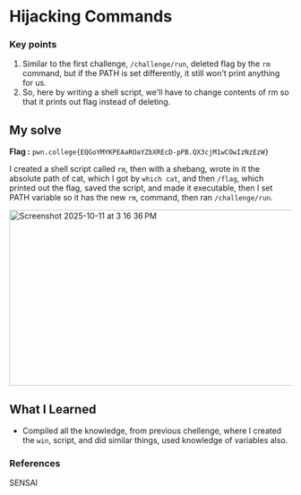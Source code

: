 # Hijacking Commands
### Key points
1. Similar to the first challenge, `/challenge/run`, deleted flag by the `rm` command, but if the PATH is set differently, it still won't print anything for us.
2. So, here by writing a shell script, we'll have to change contents of rm so that it prints out flag instead of deleting.

## My solve
**Flag :** `pwn.college{EQGoYMYKPEAaROaYZbXREcD-pPB.QX3cjM1wCOwIzNzEzW}`

I created a shell script called `rm`, then with a shebang, wrote in it the absolute path of cat, which I got by `which cat`, and then `/flag`, which printed out the flag, saved the script, and made it executable, then I set PATH variable so it has the new `rm`, command, then ran `/challenge/run`.


<img width="522" height="314" alt="Screenshot 2025-10-11 at 3 16 36 PM" src="https://github.com/user-attachments/assets/074482de-92b5-41fb-8828-261ad1a29cef" />

## What I Learned
- Compiled all the knowledge, from previous chellenge, where I created the `win`, script, and did similar things, used knowledge of variables also.

### References
SENSAI
